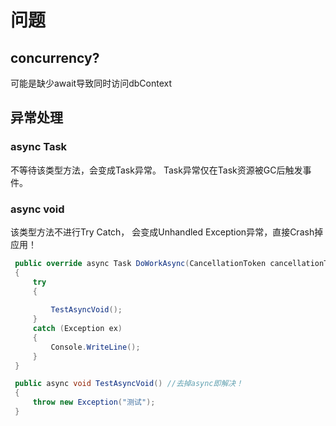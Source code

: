 

# 问题

## concurrency?
可能是缺少await导致同时访问dbContext




## 异常处理


### async Task
不等待该类型方法，会变成Task异常。
Task异常仅在Task资源被GC后触发事件。

### async void
该类型方法不进行Try Catch， 会变成Unhandled Exception异常，直接Crash掉应用！

```cs
 public override async Task DoWorkAsync(CancellationToken cancellationToken = default)
 {
     try
     {
         
         TestAsyncVoid();
     }
     catch (Exception ex)
     {
         Console.WriteLine();
     }
 }

 public async void TestAsyncVoid() //去掉async即解决！
 {
     throw new Exception("测试");
 }

```
